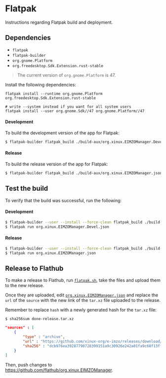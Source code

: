 # Flatpak
Instructions regarding Flatpak build and deployment.

## Dependencies
- `flatpak`
- `flatpak-builder`
- `org.gnome.Platform`
- `org.freedesktop.Sdk.Extension.rust-stable`

> The current version of `org.gnome.Platform` is 47.

Install the following dependencies:
```shell
flatpak install --runtime org.gnome.Platform org.freedesktop.Sdk.Extension.rust-stable

# write --system instead if you want for all system users
flatpak install --user org.gnome.Sdk//47 org.gnome.Platform//47
```

#### Development
To build the development version of the app for Flatpak:
```bash
$ flatpak-builder flatpak_build ./build-aux/org.xinux.EIMZOManager.Devel.json
```

#### Release
To build the release version of the app for Flatpak:
```bash
$ flatpak-builder flatpak_build ./build-aux/org.xinux.EIMZOManager.json --force-clean
```

## Test the build
To verify that the build was successful, run the following:

#### Development
```bash
$ flatpak-builder --user --install --force-clean flatpak_build ./build-aux/org.xinux.EIMZOManager.Devel.json
$ flatpak run org.xinux.EIMZOManager.Devel.json
```

#### Release
```bash
$ flatpak-builder --user --install --force-clean flatpak_build ./build-aux/org.xinux.EIMZOManager.json
$ flatpak run org.xinux.EIMZOManager.json
```

## Release to Flathub
To make a release to Flathub, run [`flatpak.sh`](scripts/flatpak.sh), take the files and upload them to the new release. 

Once they are uploaded, edit [`org.xinux.EIMZOManager.json`](https://github.com/flathub/dev.edfloreshz.Done/blob/master/dev.edfloreshz.Done.json) and replace the `url` of the `source` with the new link of the `tar.xz` file uploaded to the release.

Remember to replace `hash` with a newly generated hash for the `tar.xz` file:

```
$ sha256sum done-release.tar.xz
```

```json
"sources" : [
    {
        "type" : "archive",
        "url" : "https://github.com/xinux-org/e-imzo/releases/download/version/done-release.tar.xz", // New download url
        "sha256" : "dcb976ea39287790728399151a9c30926e242a01fa9c68f13ff1d95b48fb2b1f" // New hash
    }
]
```

Then, push changes to https://github.com/flathub/org.xinux.EIMZOManager.
